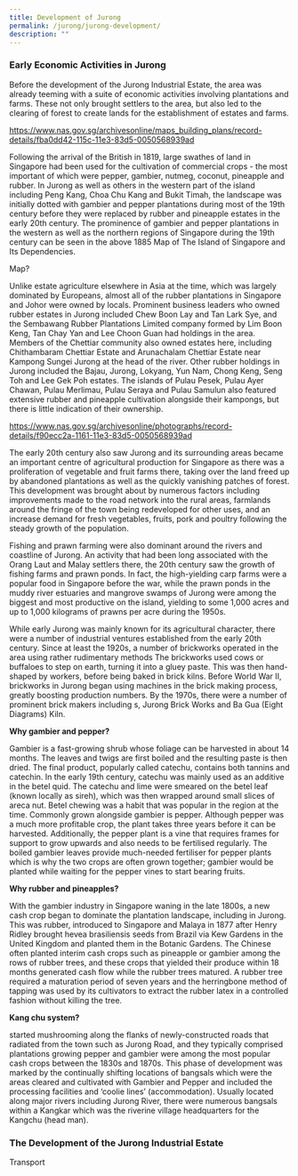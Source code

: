 ```yaml
---
title: Development of Jurong
permalink: /jurong/jurong-development/
description: ""
---
```

### **Early Economic Activities in Jurong**

Before the development of the Jurong Industrial Estate, the area was already teeming with a suite of economic activities involving plantations and farms. These not only brought settlers to the area, but also led to the clearing of forest to create lands for the establishment of estates and farms.

https://www.nas.gov.sg/archivesonline/maps_building_plans/record-details/fba0dd42-115c-11e3-83d5-0050568939ad 

Following the arrival of the British in 1819, large swathes of land in Singapore had been used for the cultivation of commercial crops - the most important of which were pepper, gambier, nutmeg, coconut, pineapple and rubber. In Jurong as well as others in the western part of the island including Peng Kang, Choa Chu Kang and Bukit Timah, the landscape was initially dotted with gambier and pepper plantations during most of the 19th century before they were replaced by rubber and pineapple estates in the early 20th century. The prominence of gambier and pepper plantations in the western as well as the northern regions of Singapore during the 19th century can be seen in the above 1885 Map of The Island of Singapore and Its Dependencies.

Map?

Unlike estate agriculture elsewhere in Asia at the time, which was largely dominated by Europeans, almost all of the rubber plantations in Singapore and Johor were owned by locals. Prominent business leaders who owned rubber estates in Jurong included Chew Boon Lay and Tan Lark Sye, and the Sembawang Rubber Plantations Limited company formed by Lim Boon Keng, Tan Chay Yan and Lee Choon Guan had holdings in the area. Members of the Chettiar community also owned estates here, including Chithambaram Chettiar Estate and Arunachalam Chettiar Estate near Kampong Sungei Jurong at the head of the river. Other rubber holdings in Jurong included the Bajau, Jurong, Lokyang, Yun Nam, Chong Keng, Seng Toh and Lee Gek Poh estates. The islands of Pulau Pesek, Pulau Ayer Chawan, Pulau Merlimau, Pulau Seraya and Pulau Samulun also featured extensive rubber and pineapple cultivation alongside their kampongs, but there is little indication of their ownership. 

https://www.nas.gov.sg/archivesonline/photographs/record-details/f90ecc2a-1161-11e3-83d5-0050568939ad

The early 20th century also saw Jurong and its surrounding areas became an important centre of agricultural production for Singapore as there was a proliferation of vegetable and fruit farms there, taking over the land freed up by abandoned plantations as well as the quickly vanishing patches of forest. This development was brought about by numerous factors including improvements made to the road network into the rural areas, farmlands around the fringe of the town being redeveloped for other uses, and an increase demand for fresh vegetables, fruits, pork and poultry following the steady growth of the population.

Fishing and prawn farming were also dominant around the rivers and coastline of Jurong. An activity that had been long associated with the Orang Laut and Malay settlers there, the 20th century saw the growth of fishing farms and prawn ponds. In fact, the high-yielding carp farms were a popular food in Singapore before the war, while the prawn ponds in the muddy river estuaries and mangrove swamps of Jurong were among the biggest and most productive on the island, yielding to some 1,000 acres and up to 1,000 kilograms of prawns per acre during the 1950s.

While early Jurong was mainly known for its agricultural character, there were a number of industrial ventures established from the early 20th century. Since at least the 1920s, a number of brickworks operated in the area using rather rudimentary methods The brickworks used cows or buffaloes to step on earth, turning it into a gluey paste. This was then hand-shaped by workers, before being baked in brick kilns. Before World War II, brickworks in Jurong began using machines in the brick making process, greatly boosting production numbers. By the 1970s, there were a number of prominent brick makers including s, Jurong Brick Works and Ba Gua (Eight Diagrams) Kiln.

**Why gambier and pepper?**

Gambier is a fast-growing shrub whose foliage can be harvested in about 14 months. The leaves and twigs are first boiled and the resulting paste is then dried. The final product, popularly called catechu, contains both tannins and catechin. In the early 19th century, catechu was mainly used as an additive in the betel quid. The catechu and lime were smeared on the betel leaf (known locally as sireh), which was then wrapped around small slices of areca nut. Betel chewing was a habit that was popular in the region at the time. Commonly grown alongside gambier is pepper. Although pepper was a much more profitable crop, the plant takes three years before it can be harvested. Additionally, the pepper plant is a vine that requires frames for support to grow upwards and also needs to be fertilised regularly. The boiled gambier leaves provide much-needed fertiliser for pepper plants which is why the two crops are often grown together; gambier would be planted while waiting for the pepper vines to start bearing fruits.

**Why rubber and pineapples?**

With the gambier industry in Singapore waning in the late 1800s, a new cash crop began to dominate the plantation landscape, including in Jurong. This was rubber, introduced to Singapore and Malaya in 1877 after Henry Ridley brought hevea brasiliensis seeds from Brazil via Kew Gardens in the United Kingdom and planted them in the Botanic Gardens. The Chinese often planted interim cash crops such as pineapple or gambier among the rows of rubber trees, and these crops that yielded their produce within 18 months generated cash flow while the rubber trees matured. A rubber tree required a maturation period of seven years and the herringbone method of tapping was used by its cultivators to extract the rubber latex in a controlled fashion without killing the tree. 

**Kang chu system?**

started mushrooming along the flanks of newly-constructed roads that radiated from the town such as Jurong Road, and they typically comprised plantations growing pepper and gambier were among the most popular cash crops between the 1830s and 1870s. This phase of development was marked by the continually shifting locations of bangsals which were the areas cleared and cultivated with Gambier and Pepper and included the processing facilities and ‘coolie lines’ (accommodation). Usually located along major rivers including Jurong River, there were numerous bangsals within a Kangkar which was the riverine village headquarters for the Kangchu (head man).

### **The Development of the Jurong Industrial Estate**

Transport